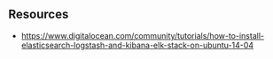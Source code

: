 ## Resources

- https://www.digitalocean.com/community/tutorials/how-to-install-elasticsearch-logstash-and-kibana-elk-stack-on-ubuntu-14-04